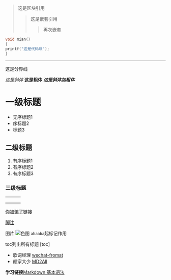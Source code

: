>这是区块引用
>>这是嵌套引用
>>>再次嵌套



```c
void mian()
{
printf("这是代码块");
}
```

---
这是分界线

*这是斜体*
**这是粗体**
***这是斜体加粗体***


# 一级标题
- 无序标题1
 - 序标题2
 - 标题3
## 二级标题
1. 有序标题1
 2. 有序标题2
  3. 有序标题3
### 三级标题

|      |      |      |
| ---- | ---- | ---- |
|      |      |      |
|      |      |      |
|      |      |      |

[你被骗了](https://www.bilibili.com/video/BV1gV411i7vq?spm_id_from=333.337.search-card.all.click&vd_source=2aebfeed47a1dfd0fa4078940c504216)链接

[脚注](这就是一个脚注  "没名字")

图片
![色图](https://ts1.cn.mm.bing.net/th?id=OIP-C.8VyD-hlLG6joGqgUtxWwUQHaKd&w=210&h=297&c=8&rs=1&qlt=90&o=6&dpr=1.65&pid=3.1&rm=2)
`abaaba`起标记作用      

toc列出所有标题
[toc] 

* 歌词经理 [wechat-fromat](https://github.com/lyricat/wechat-format "灵感来源")
* 颜家大少 [MD2All](http://md.aclickall.com/ "MdA2All")

**学习链接**[Markdown 基本语法](https://github.com/younghz/Markdown)
